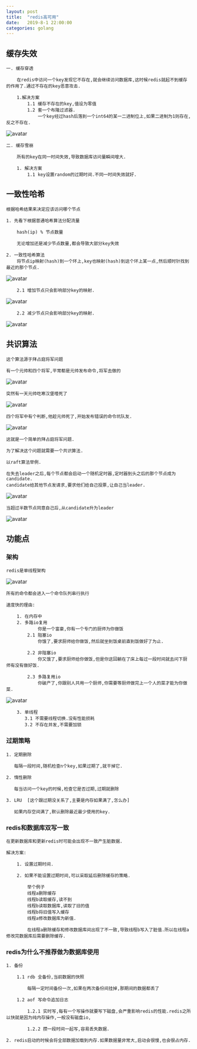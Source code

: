 ```yaml
---
layout: post
title:  "redis高可用"
date:   2019-8-1 22:00:00
categories: golang
---
```


## 缓存失效

    一. 缓存穿透
        
        在redis中访问一个key发现它不存在,就会继续访问数据库,这时候redis就起不到缓存的作用了.通过不存在的key恶意攻击.

        1.解决方案
            1.1 缓存不存在的key,值设为零值
            1.2 套一个布隆过滤器.
                一个key经过hash后落到一个int64的某一二进制位上,如果二进制为1则存在,反之不存在.
                
![avatar](https://raw.githubusercontent.com/daysleep666/blog/master/src/img/article/redis/布隆.png)

    二. 缓存雪崩

        所有的key在同一时间失效,导致数据库访问量瞬间增大.

        1. 解决方案
            1.1 key设置random的过期时间.不同一时间失效就好.

## 一致性哈希

    根据哈希结果来决定应该访问哪个节点

    1. 先看下根据普通哈希算法分配流量

        hash(ip) % 节点数量

        无论增加还是减少节点数量,都会导致大部分key失效

    2. 一致性哈希算法
        将节点ip映射(hash)到一个环上,key也映射(hash)到这个环上某一点,然后顺时针找到最近的那个节点.
        
![avatar](https://raw.githubusercontent.com/daysleep666/blog/master/src/img/article/redis/hash1.png)

        2.1 增加节点只会影响部分key的映射.

![avatar](https://raw.githubusercontent.com/daysleep666/blog/master/src/img/article/redis/hash2.png)

        2.2 减少节点只会影响部分key的映射.

![avatar](https://raw.githubusercontent.com/daysleep666/blog/master/src/img/article/redis/hash3.png)

## 共识算法

    这个算法源于拜占庭将军问题

    有一个元帅和四个将军,平常都是元帅发布命令,将军去做的

![avatar](https://raw.githubusercontent.com/daysleep666/blog/master/src/img/article/redis/raft1.png)

    突然有一天元帅吃寒汉堡噎死了

![avatar](https://raw.githubusercontent.com/daysleep666/blog/master/src/img/article/redis/raft2.png)

    四个将军中有个判断,他趁元帅死了,开始发布错误的命令坑队友.

![avatar](https://raw.githubusercontent.com/daysleep666/blog/master/src/img/article/redis/raft3.png)

    这就是一个简单的拜占庭将军问题.

    为了解决这个问题就需要一个共识算法.

    以raft算法举例.

    在失去leader之后,每个节点都会启动一个随机定时器,定时器到头之后的那个节点成为candidate.
    candidate给其他节点发请求,要求他们给自己投票,让自己当leader.

![avatar](https://raw.githubusercontent.com/daysleep666/blog/master/src/img/article/redis/raft4.png)

    当超过半数节点同意自己后,从candidate升为leader

![avatar](https://raw.githubusercontent.com/daysleep666/blog/master/src/img/article/redis/raft5.png)

## 功能点

### 架构

    redis是单线程架构

![avatar](https://raw.githubusercontent.com/daysleep666/blog/master/src/img/article/redis/r1.png)

    所有的命令都会进入一个命令队列串行执行

    速度快的理由:

        1. 在内存中
        2. 多路io复用
                你是一个富豪,你有一个专门的厨师为你做饭
            2.1 阻塞io
                你饿了,要求厨师给你做饭,然后就坐到饭桌前直到饭做好了为止.

            2.2 非阻塞io
                你又饿了,要求厨师给你做饭,但是你这回躺在了床上每过一段时间就去问下厨师有没有做好饭.

            2.3 多路复用io
                你破产了,你跟别人共用一个厨师,你需要等厨师做完上一个人的菜才能为你做菜.

![avatar](https://raw.githubusercontent.com/daysleep666/blog/master/src/img/article/redis/r2.png)

        3. 单线程
           3.1 不需要线程切换.没有性能损耗
           3.2 不存在并发,不需要加锁

### 过期策略

    1. 定期删除

       每隔一段时间,随机检查n个key,如果过期了,就干掉它.

    2. 惰性删除

       每当访问一个key的时候,检查它是否过期,过期就删除

    3. LRU  [这个跟过期没关系了,主要是内存如果满了,怎么办]
    
       如果内存空间满了,默认删除最近最少使用的key.

### redis和数据库双写一致

    在更新数据库和更新redis时可能会出现不一致产生脏数据.

    解决方案:
        
        1. 设置过期时间.

        2. 如果不能设置过期时间,可以采取延后删除缓存的策略.

            举个例子
            线程a删除缓存
            线程b读取缓存,读不到
            线程b读取数据库,读取了旧的值
            线程b将旧值写入缓存
            线程a修改数据库为新值.

            在线程a删除缓存和修改数据库间出现了不一致,导致线程b写入了脏值.所以在线程a修改完数据库后需要删除缓存.

### redis为什么不推荐做为数据库使用

    1. 备份

        1.1 rdb 全备份,当前数据的快照

            每隔一定时间备份一次,如果在两次备份间挂掉,那期间的数据都丢了

        1.2 aof 写命令追加日志

            1.2.1 实时写,每有一个写操作就要写下磁盘,会严重影响redis的性能.redis之所以快就是因为纯内存操作,一般没有磁盘io,

            1.2.2 攒一段时间一起写,容易丢失数据.

    2. redis启动的时候会将全部数据加载到内存.如果数据量非常大,启动会很慢,也会很占内存.